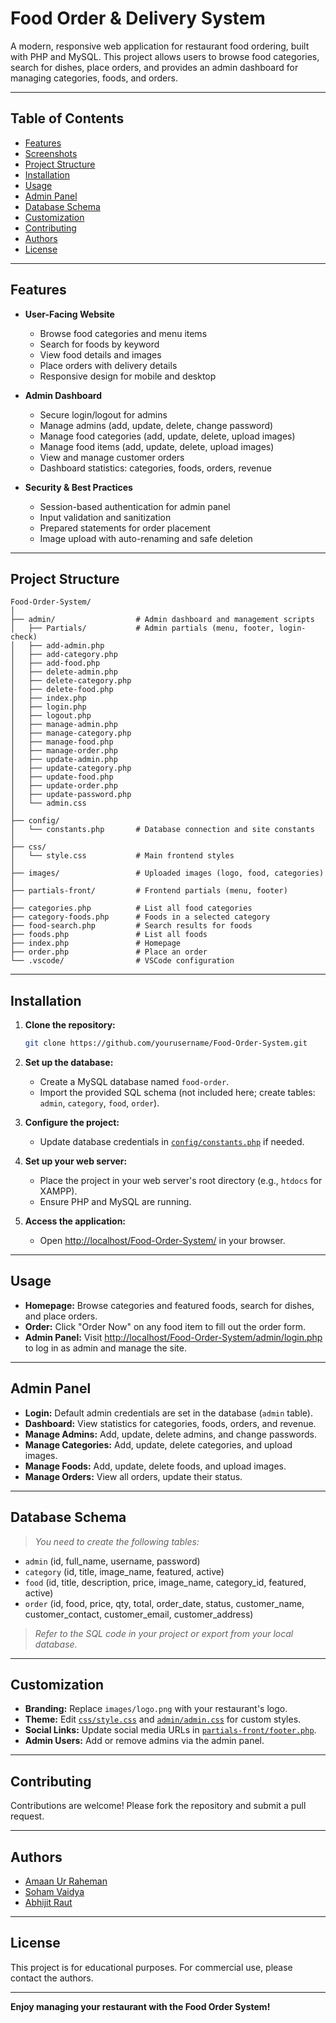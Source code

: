 # Food Order & Delivery System

A modern, responsive web application for restaurant food ordering, built with PHP and MySQL. This project allows users to browse food categories, search for dishes, place orders, and provides an admin dashboard for managing categories, foods, and orders.

---

## Table of Contents

- [Features](#features)
- [Screenshots](#screenshots)
- [Project Structure](#project-structure)
- [Installation](#installation)
- [Usage](#usage)
- [Admin Panel](#admin-panel)
- [Database Schema](#database-schema)
- [Customization](#customization)
- [Contributing](#contributing)
- [Authors](#authors)
- [License](#license)

---

## Features

- **User-Facing Website**
  - Browse food categories and menu items
  - Search for foods by keyword
  - View food details and images
  - Place orders with delivery details
  - Responsive design for mobile and desktop

- **Admin Dashboard**
  - Secure login/logout for admins
  - Manage admins (add, update, delete, change password)
  - Manage food categories (add, update, delete, upload images)
  - Manage food items (add, update, delete, upload images)
  - View and manage customer orders
  - Dashboard statistics: categories, foods, orders, revenue

- **Security & Best Practices**
  - Session-based authentication for admin panel
  - Input validation and sanitization
  - Prepared statements for order placement
  - Image upload with auto-renaming and safe deletion

---


## Project Structure

```
Food-Order-System/
│
├── admin/                  # Admin dashboard and management scripts
│   ├── Partials/           # Admin partials (menu, footer, login-check)
│   ├── add-admin.php
│   ├── add-category.php
│   ├── add-food.php
│   ├── delete-admin.php
│   ├── delete-category.php
│   ├── delete-food.php
│   ├── index.php
│   ├── login.php
│   ├── logout.php
│   ├── manage-admin.php
│   ├── manage-category.php
│   ├── manage-food.php
│   ├── manage-order.php
│   ├── update-admin.php
│   ├── update-category.php
│   ├── update-food.php
│   ├── update-order.php
│   ├── update-password.php
│   └── admin.css
│
├── config/
│   └── constants.php       # Database connection and site constants
│
├── css/
│   └── style.css           # Main frontend styles
│
├── images/                 # Uploaded images (logo, food, categories)
│
├── partials-front/         # Frontend partials (menu, footer)
│
├── categories.php          # List all food categories
├── category-foods.php      # Foods in a selected category
├── food-search.php         # Search results for foods
├── foods.php               # List all foods
├── index.php               # Homepage
├── order.php               # Place an order
└── .vscode/                # VSCode configuration
```

---

## Installation

1. **Clone the repository:**
   ```sh
   git clone https://github.com/yourusername/Food-Order-System.git
   ```

2. **Set up the database:**
   - Create a MySQL database named `food-order`.
   - Import the provided SQL schema (not included here; create tables: `admin`, `category`, `food`, `order`).

3. **Configure the project:**
   - Update database credentials in [`config/constants.php`](config/constants.php) if needed.

4. **Set up your web server:**
   - Place the project in your web server's root directory (e.g., `htdocs` for XAMPP).
   - Ensure PHP and MySQL are running.

5. **Access the application:**
   - Open [http://localhost/Food-Order-System/](http://localhost/Food-Order-System/) in your browser.

---

## Usage

- **Homepage:** Browse categories and featured foods, search for dishes, and place orders.
- **Order:** Click "Order Now" on any food item to fill out the order form.
- **Admin Panel:** Visit [http://localhost/Food-Order-System/admin/login.php](http://localhost/Food-Order-System/admin/login.php) to log in as admin and manage the site.

---

## Admin Panel

- **Login:** Default admin credentials are set in the database (`admin` table).
- **Dashboard:** View statistics for categories, foods, orders, and revenue.
- **Manage Admins:** Add, update, delete admins, and change passwords.
- **Manage Categories:** Add, update, delete categories, and upload images.
- **Manage Foods:** Add, update, delete foods, and upload images.
- **Manage Orders:** View all orders, update their status.

---

## Database Schema

> _You need to create the following tables:_

- `admin` (id, full_name, username, password)
- `category` (id, title, image_name, featured, active)
- `food` (id, title, description, price, image_name, category_id, featured, active)
- `order` (id, food, price, qty, total, order_date, status, customer_name, customer_contact, customer_email, customer_address)

> _Refer to the SQL code in your project or export from your local database._

---

## Customization

- **Branding:** Replace `images/logo.png` with your restaurant's logo.
- **Theme:** Edit [`css/style.css`](css/style.css) and [`admin/admin.css`](admin/admin.css) for custom styles.
- **Social Links:** Update social media URLs in [`partials-front/footer.php`](partials-front/footer.php).
- **Admin Users:** Add or remove admins via the admin panel.

---

## Contributing

Contributions are welcome! Please fork the repository and submit a pull request.

---

## Authors

- [Amaan Ur Raheman](#)
- [Soham Vaidya](#)
- [Abhijit Raut](#)

---

## License

This project is for educational purposes. For commercial use, please contact the authors.

---

**Enjoy managing your restaurant with the Food Order System!**